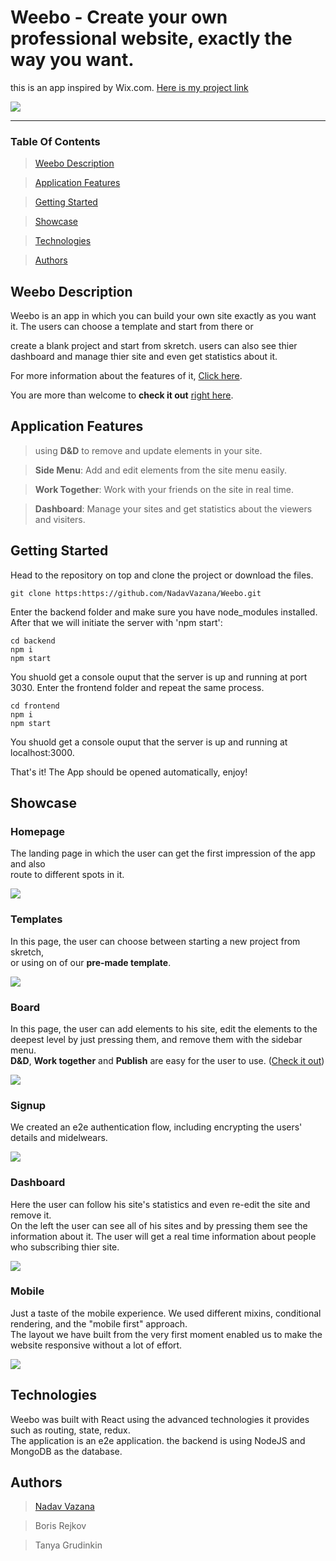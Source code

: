 # Weebo - Create your own professional website, exactly the way you want.

this is an app inspired by Wix.com. [Here is my project link](https://tbn-weebo.herokuapp.com/)

<img src="https://res.cloudinary.com/ds8xkm0ue/image/upload/v1664012707/editor-home-page_shc43i.png"/>

---

### Table Of Contents

> [Weebo Description](#description)

> [Application Features](#features)

> [Getting Started](#start)

> [Showcase](#showcase)

> [Technologies](#tech)

> [Authors](#authors)

## <a id="description" /> Weebo Description

Weebo is an app in which you can build your own site exactly as you want it. The users can choose a template and start from there or 

create a blank project and start from skretch. users can also see thier dashboard and manage thier site and even get statistics about it.

For more information about the features of it, [Click here](#features).

You are more than welcome to __check it out__ [right here](https://tbn-weebo.herokuapp.com/).


## <a id="features" /> Application Features

> using **D&D** to remove and update elements in your site.

> **Side Menu**: Add and edit elements from the site menu easily.

> **Work Together**: Work with your friends on the site in real time.

> **Dashboard**: Manage your sites and get statistics about the viewers and visiters.

## <a id="start" /> Getting Started

Head to the repository on top and clone the project or download the files.

```
git clone https:https://github.com/NadavVazana/Weebo.git
```
Enter the backend folder and make sure you have node_modules installed. After that we will initiate the server with 'npm start':

```
cd backend
npm i 
npm start
```
You shuold get a console ouput that the server is up and running at port 3030. Enter the frontend folder and repeat the same process.

 ```
 cd frontend
npm i 
npm start
```

You shuold get a console ouput that the server is up and running at localhost:3000.

That's it! The App should be opened automatically, enjoy!

## <a id="showcase"/> Showcase

### Homepage

The landing page in which the user can get the first impression of the app and also <br> route to different spots in it.

<img src="https://res.cloudinary.com/ds8xkm0ue/image/upload/v1667108385/Untitled_fac56f.png" />

### Templates

In this page, the user can choose between starting a new project from skretch, <br> or using on of our **pre-made template**.

<img src="https://res.cloudinary.com/ds8xkm0ue/image/upload/v1667108923/Untitled_gehgtf.png" />

### Board

In this page, the user can add elements to his site, edit the elements to the deepest level by just pressing them, and remove them with the sidebar menu. <br> 
**D&D**, **Work together** and **Publish** are easy for the user to use. ([Check it out](#features)) 

<img src="https://im3.ezgif.com/tmp/ezgif-3-8603b6ec8d.gif" />

### Signup

We created an e2e authentication flow, including encrypting the users' details and midelwears.

<img src="https://res.cloudinary.com/ds8xkm0ue/image/upload/v1667109544/Untitled_dtqenl.png" />

### Dashboard

Here the user can follow his site's statistics and even re-edit the site and remove it. <br> On the left the user can see all of his sites and by pressing them see the information about it. The user will get a real time information about people who subscribing thier site.

<img src="https://res.cloudinary.com/ds8xkm0ue/image/upload/v1667110092/Untitled_u3m27q.png" />

### Mobile

Just a taste of the mobile experience. We used different mixins, conditional rendering, and the "mobile first" approach. <br> The layout we have built from the very first moment enabled us to make the website responsive without a lot of effort.

<img src="https://res.cloudinary.com/ds8xkm0ue/image/upload/v1667110346/Untitled_hkoat3.png"/>

## <a id="tecg" /> Technologies

Weebo was built with React using the advanced technologies it provides such as routing, state, redux. <br> The application is an e2e application. the backend is using NodeJS and MongoDB as the database.

## <a id="authors" /> Authors

> [Nadav Vazana](https://github.com/NadavVazana)

> Boris Rejkov

> Tanya Grudinkin



 


